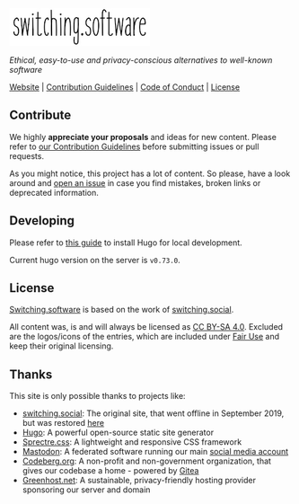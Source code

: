 ![switching.social](static/images/switchingsoftware_small.jpg)

_Ethical, easy-to-use and privacy-conscious alternatives to well-known software_

[Website](https://switching.software) | [Contribution Guidelines](https://codeberg.org/swiso/website/src/branch/develop/CONTRIBUTING.md) | [Code of Conduct](https://codeberg.org/swiso/website/src/branch/develop/CODE_OF_CONDUCT.md) | [License](https://creativecommons.org/licenses/by-sa/4.0/)

## Contribute

We highly **appreciate your proposals** and ideas for new content. Please refer to [our Contribution Guidelines](https://codeberg.org/swiso/website/src/branch/develop/CONTRIBUTING.md) before submitting issues or pull requests.

As you might notice, this project has a lot of content. So please, have a look around and [open an issue](https://codeberg.org/swiso/website/issues/new) in case you find mistakes, broken links or deprecated information.

## Developing

Please refer to [this guide](https://gohugo.io/getting-started/installing/) to install Hugo for local development.

Current hugo version on the server is `v0.73.0`.

## License

[Switching.software](https://switching.software) is based on the work of [switching.social](https://web.archive.org/web/20190915101437/https://switching.social/).

All content was, is and will always be licensed as [CC BY-SA 4.0](https://creativecommons.org/licenses/by-sa/4.0/). Excluded are the logos/icons of the entries, which are included under [Fair Use](https://en.wikipedia.org/wiki/Fair_use) and keep their original licensing.

## Thanks

This site is only possible thanks to projects like:

- [switching.social](https://web.archive.org/web/20190915101437/https://switching.social/): The original site, that went offline in September 2019, but was restored [here](https://codeberg.org/swiso-en/archive)
- [Hugo](https://gohugo.io/): A powerful open-source static site generator
- [Sprectre.css](https://picturepan2.github.io/spectre/getting-started.html): A lightweight and responsive CSS framework
- [Mastodon](https://joinmastodon.org/): A federated software running our main [social media account](https://mstdn.swiso.org/@switchingsoftware)
- [Codeberg.org](https://codeberg.org/): A non-profit and non-government organization, that gives our codebase a home - powered by [Gitea](http://gitea.io/)
- [Greenhost.net](https://greenhost.net/): A sustainable, privacy-friendly hosting provider sponsoring our server and domain